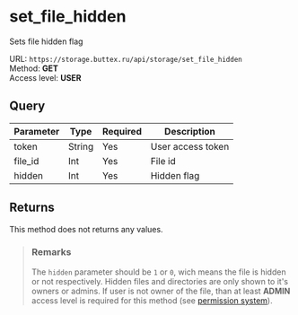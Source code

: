 # set_file_hidden
Sets file hidden flag

URL: `https://storage.buttex.ru/api/storage/set_file_hidden`\
Method: **GET**\
Access level: **USER**

## Query
| Parameter | Type   | Required | Description       |
|-----------|--------|----------|-------------------|
| token     | String | Yes      | User access token |
| file_id   | Int    | Yes      | File id           |
| hidden    | Int    | Yes      | Hidden flag       |

## Returns
This method does not returns any values.

> ### Remarks
> The `hidden` parameter should be `1` or `0`, wich means the file is hidden or not respectively.
> Hidden files and directories are only shown to it's owners or admins.
> If user is not owner of the file, than at least **ADMIN** access level
> is required for this method (see [permission system](../../users/permission-system.md)).
